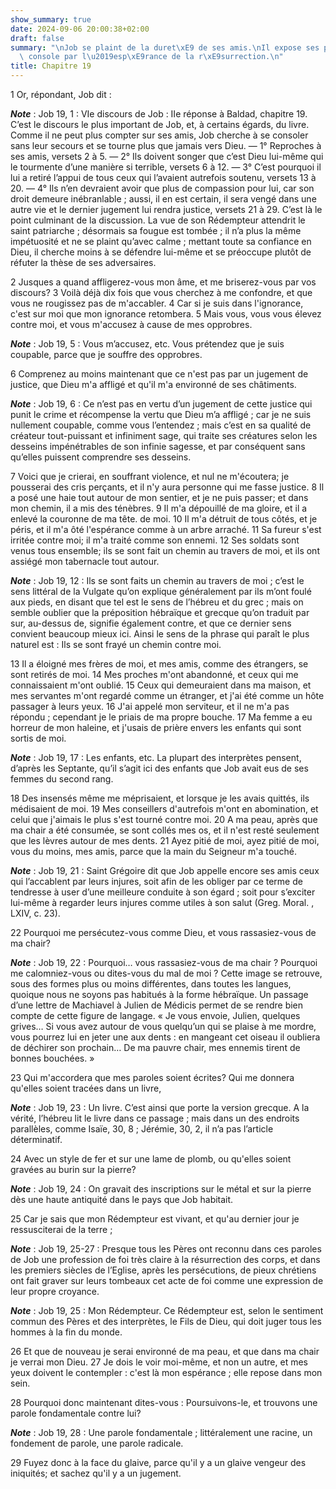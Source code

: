 ```yaml
---
show_summary: true
date: 2024-09-06 20:00:38+02:00
draft: false
summary: "\nJob se plaint de la duret\xE9 de ses amis.\nIl expose ses peines, et se\
  \ console par l\u2019esp\xE9rance de la r\xE9surrection.\n"
title: Chapitre 19
---
```





1 Or, répondant, Job dit :

***Note*** :  Job 19, 1 : VIe discours de Job : IIe réponse à Baldad, chapitre 19. C’est le discours le plus important de Job, et, à certains égards, du livre. Comme il ne peut plus compter sur ses amis, Job cherche à se consoler sans leur secours et se tourne plus que jamais vers Dieu. ― 1° Reproches à ses amis, versets 2 à 5. ― 2° Ils doivent songer que c’est Dieu lui-même qui le tourmente d’une manière si terrible, versets 6 à 12. ― 3° C’est pourquoi il lui a retiré l’appui de tous ceux qui l’avaient autrefois soutenu, versets 13 à 20. ― 4° Ils n’en devraient avoir que plus de compassion pour lui, car son droit demeure inébranlable ; aussi, il en est certain, il sera vengé dans une autre vie et le dernier jugement lui rendra justice, versets 21 à 29. C’est là le point culminant de la discussion. La vue de son Rédempteur attendrit le saint patriarche ; désormais sa fougue est tombée ; il n’a plus la même impétuosité et ne se plaint qu’avec calme ; mettant toute sa confiance en Dieu, il cherche moins à se défendre
lui-même et se préoccupe plutôt de réfuter la thèse de ses adversaires.


2 Jusques a quand affligerez-vous mon âme, et me briserez-vous par vos discours? 3 Voilà déjà dix fois que vous cherchez à me confondre, et que vous ne rougissez pas de m'accabler. 4 Car si je suis dans l'ignorance, c'est sur moi que mon ignorance retombera. 5 Mais vous, vous vous élevez contre moi, et vous m'accusez à cause de mes opprobres.

***Note*** :  Job 19, 5 : Vous m’accusez, etc. Vous prétendez que je suis coupable, parce que je souffre des opprobres.

6 Comprenez au moins maintenant que ce n'est pas par un jugement de justice, que Dieu m'a affligé et qu'il m'a environné de ses châtiments.

***Note*** :  Job 19, 6 : Ce n’est pas en vertu d’un jugement de cette justice qui punit le crime et récompense la vertu que Dieu m’a affligé ; car je ne suis nullement coupable, comme vous l’entendez ; mais c’est en sa qualité de créateur tout-puissant et infiniment sage, qui traite ses créatures selon les desseins impénétrables de son infinie sagesse, et par conséquent sans qu’elles puissent comprendre ses desseins.


7 Voici que je crierai, en souffrant violence, et nul ne m'écoutera; je pousserai des cris perçants, et il n'y aura personne qui me fasse justice. 8 Il a posé une haie tout autour de mon sentier, et je ne puis passer; et dans mon chemin, il a mis des ténèbres. 9 Il m'a dépouillé de ma gloire, et il a enlevé la couronne de ma tête. de moi. 10 Il m'a détruit de tous côtés, et je péris, et il m'a ôté l'espérance comme à un arbre arraché. 11 Sa fureur s'est irritée contre moi; il m'a traité comme son ennemi. 12 Ses soldats sont venus tous ensemble; ils se sont fait un chemin au travers de moi, et ils ont assiégé mon tabernacle tout autour.

***Note*** :  Job 19, 12 : Ils se sont faits un chemin au travers de moi ; c’est le sens littéral de la Vulgate qu’on explique généralement par ils m’ont foulé aux pieds, en disant que tel est le sens de l’hébreu et du grec ; mais on semble oublier que la préposition hébraïque et grecque qu’on traduit par sur, au-dessus de, signifie également contre, et que ce dernier sens convient beaucoup mieux ici. Ainsi le sens de la phrase qui paraît le plus naturel est : Ils se sont frayé un chemin contre moi.


13 Il a éloigné mes frères de moi, et mes amis, comme des étrangers, se sont retirés de moi. 14 Mes proches m'ont abandonné, et ceux qui me connaissaient m'ont oublié. 15 Ceux qui demeuraient dans ma maison, et mes servantes m'ont regardé comme un étranger, et j'ai été comme un hôte passager à leurs yeux. 16 J'ai appelé mon serviteur, et il ne m'a pas répondu ; cependant je le priais de ma propre bouche. 17 Ma femme a eu horreur de mon haleine, et j'usais de prière envers les enfants qui sont sortis de moi.

***Note*** :  Job 19, 17 : Les enfants, etc. La plupart des interprètes pensent, d’après les Septante, qu’il s’agit ici des enfants que Job avait eus de ses femmes du second rang.

18 Des insensés même me méprisaient, et lorsque je les avais quittés, ils médisaient de moi. 19 Mes conseillers d'autrefois m'ont en abomination, et celui que j'aimais le plus s'est tourné contre moi. 20 A ma peau, après que ma chair a été consumée, se sont collés mes os, et il n'est resté seulement que les lèvres autour de mes dents. 21 Ayez pitié de moi, ayez pitié de moi, vous du moins, mes amis, parce que la main du Seigneur m'a touché.

***Note*** :  Job 19, 21 : Saint Grégoire dit que Job appelle encore ses amis ceux qui l’accablent par leurs injures, soit afin de les obliger par ce terme de tendresse à user d’une meilleure conduite à son égard ; soit pour s’exciter lui-même à regarder leurs injures comme utiles à son salut (Greg. Moral. , LXIV, c. 23).

22 Pourquoi me persécutez-vous comme Dieu, et vous rassasiez-vous de ma chair?

***Note*** :  Job 19, 22 : Pourquoi… vous rassasiez-vous de ma chair ? Pourquoi me calomniez-vous ou dites-vous du mal de moi ? Cette image se retrouve, sous des formes plus ou moins différentes, dans toutes les langues, quoique nous ne soyons pas habitués à la forme hébraïque. Un passage d’une lettre de Machiavel à Julien de Médicis permet de se rendre bien compte de cette figure de langage. « Je vous envoie, Julien, quelques grives… Si vous avez autour de vous quelqu’un qui se plaise à me mordre, vous pourrez lui en jeter une aux dents : en mangeant cet oiseau il oubliera de déchirer son prochain… De ma pauvre chair, mes ennemis tirent de bonnes bouchées. »


23 Qui m'accordera que mes paroles soient écrites? Qui me donnera qu'elles soient tracées dans un livre,

***Note*** :  Job 19, 23 : Un livre. C’est ainsi que porte la version grecque. A la vérité, l’hébreu lit le livre dans ce passage ; mais dans un des endroits parallèles, comme Isaïe, 30, 8 ; Jérémie, 30, 2, il n’a pas l’article déterminatif.

24 Avec un style de fer et sur une lame de plomb, ou qu'elles soient gravées au burin sur la pierre?

***Note*** :  Job 19, 24 : On gravait des inscriptions sur le métal et sur la pierre dès une haute antiquité dans le pays que Job habitait.

25 Car je sais que mon Rédempteur est vivant, et qu'au dernier jour je ressusciterai de la terre ;

***Note*** :  Job 19, 25-27 : Presque tous les Pères ont reconnu dans ces paroles de Job une profession de foi très claire à la résurrection des corps, et dans les premiers siècles de l’Eglise, après les persécutions, de pieux chrétiens ont fait graver sur leurs tombeaux cet acte de foi comme une expression de leur propre croyance.

***Note*** :  Job 19, 25 : Mon Rédempteur. Ce Rédempteur est, selon le sentiment commun des Pères et des interprètes, le Fils de Dieu, qui doit juger tous les hommes à la fin du monde.

26 Et que de nouveau je serai environné de ma peau, et que dans ma chair je verrai mon Dieu. 27 Je dois le voir moi-même, et non un autre, et mes yeux doivent le contempler : c'est là mon espérance ; elle repose dans mon sein.


28 Pourquoi donc maintenant dites-vous : Poursuivons-le, et trouvons une parole fondamentale contre lui?

***Note*** :  Job 19, 28 : Une parole fondamentale ; littéralement une racine, un fondement de parole, une parole radicale.

29 Fuyez donc à la face du glaive, parce qu'il y a un glaive vengeur des iniquités; et sachez qu'il y a un jugement.

